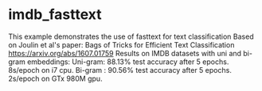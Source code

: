 # imdb_fasttext
This example demonstrates the use of fasttext for text classification
Based on Joulin et al's paper:
Bags of Tricks for Efficient Text Classification
https://arxiv.org/abs/1607.01759
Results on IMDB datasets with uni and bi-gram embeddings:
    Uni-gram: 88.13% test accuracy after 5 epochs. 8s/epoch on i7 cpu.
    Bi-gram : 90.56% test accuracy after 5 epochs. 2s/epoch on GTx 980M gpu.
